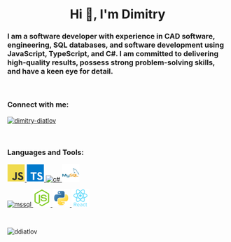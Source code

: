 <h1 align="center">Hi 👋, I'm Dimitry</h1>
<h3 align="left">I am a software developer with experience in CAD software, engineering, SQL databases, and software development using JavaScript, TypeScript, and C#. I am committed to delivering high-quality results, possess strong problem-solving skills, and have a keen eye for detail.</h3>
<br>
<h3 align="left">Connect with me:</h3>
<p align="left">
	<a href="https://linkedin.com/in/dimitry-diatlov" target="blank"><img align="center" src="https://img.shields.io/badge/linkedin-%230077B5.svg?style=for-the-badge&logo=linkedin&logoColor=white"" alt="dimitry-diatlov" /></a>
</p>
<br>
<h3 align="left">Languages and Tools:</h3>
<p align="left">
<a href="https://developer.mozilla.org/en-US/docs/Web/JavaScript" target="_blank"> <img src="https://raw.githubusercontent.com/devicons/devicon/master/icons/javascript/javascript-original.svg" alt="javascript" width="40" height="40" /> </a>
<a href="https://www.typescriptlang.org/" target="_blank"> <img src="https://raw.githubusercontent.com/devicons/devicon/master/icons/typescript/typescript-original.svg" alt="javascript" width="40" height="40" /> </a>
<a href="https://docs.microsoft.com/en-us/dotnet/csharp/" target="_blank"> <img src="https://raw.githubusercontent.com/jmnote/z-icons/master/svg/csharp.svg" alt="c#" width="40" height="40" /> </a>
<a href="https://dev.mysql.com/doc/" target="_blank"> <img src="https://github.com/devicons/devicon/blob/master/icons/mysql/mysql-original-wordmark.svg" alt="mysql" width="40" height="40" /> </a>

<a href="https://www.microsoft.com/en-us/sql-server" target="_blank"> <img src="https://brandslogos.com/wp-content/uploads/images/microsoft-sql-server-logo-vector.svg" alt="mssql" width="40" height="40" /> </a>
	<a href="https://nodejs.org" target="_blank"> 
	<img src="https://raw.githubusercontent.com/devicons/devicon/master/icons/nodejs/nodejs-original.svg" alt="nodejs" width="40" height="40" /> 
	</a>
	<a href="https://www.python.org" target="_blank"> <img src="https://raw.githubusercontent.com/devicons/devicon/master/icons/python/python-original.svg" alt="python" width="40" height="40" /> </a>
	<a href="https://reactjs.org/" target="_blank"> <img src="https://raw.githubusercontent.com/devicons/devicon/master/icons/react/react-original-wordmark.svg" alt="react" width="40" height="40" /> </a>
	
</p>
<br>
<p align="left"> <img src="https://komarev.com/ghpvc/?username=ddiatlov&label=Profile%20views&color=0e75b6&style=flat" alt="ddiatlov" /> </p>
